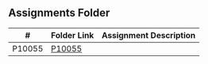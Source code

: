 ##  Assignments Folder

|   #   | Folder Link | Assignment Description |
| :---: | ----------- | ---------------------- |
|    P10055   |      [P10055](https://github.com/huyngo878/4483-Prog-Tech-HuyNgo/tree/main/Assignments/P10055)       |                        | Hashmat the brave warrior
